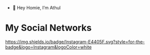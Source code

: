 - 👋 Hey Homie, I’m Athul

# My Social Networks

https://img.shields.io/badge/Instagram-E4405F.svg?style=for-the-badge&logo=Instagram&logoColor=white





